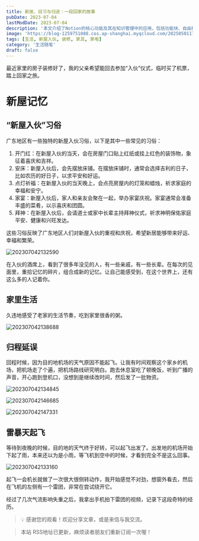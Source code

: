 ```yaml
---
title: 新居、旧习与归途：一段回家的故事
pubDate: 2023-07-04
lastModDate: 2023-07-04
description: '本文介绍了Notion的核心功能及其在知识管理中的应用，包括功能块、自由排版、页面和信息组织系统等。'
image: 'https://blog-1259751088.cos.ap-shanghai.myqcloud.com/20250501174132923.png?imageSlim'
tags: [生活, 新屋入伙, 装修, 家具, 家电]
category: '生活随笔'
draft: false
---
```


最近家里的房子装修好了，我的父亲希望能回去参加“入伙”仪式，临时买了机票，踏上回家之旅。

# 新屋记忆

## “新屋入伙”习俗

广东地区有一些独特的新屋入伙习俗，以下是其中一些常见的习俗：

1. 开门红：在新屋入伙的当天，会在房屋门口贴上红纸或挂上红色的装饰物，象征着喜庆和吉祥。
2. 安床：新屋入伙后，会先摆放床铺。在摆放床铺时，通常会选择吉利的日子，比如农历的好日子，以求平安和好运。
3. 点灯祈福：在新屋入伙的当天晚上，会点亮房屋内的灯笼和蜡烛，祈求家庭的幸福和安宁。
4. 家宴：新屋入伙后，家人和亲友会聚在一起，举办家宴庆祝。家宴通常会准备丰盛的菜肴，以示喜庆和团圆。
5. 拜神：在新屋入伙后，会请道士或家中长辈主持拜神仪式，祈求神明保佑家庭平安、健康和兴旺发达。

这些习俗反映了广东地区人们对新屋入伙的重视和庆祝，希望新居能够带来好运、幸福和繁荣。

![202307042132590](https://blog-1259751088.cos.ap-shanghai.myqcloud.com/202307042132590.png)

在入伙的酒席上，看到了很多年没见的人，有一些亲戚，有一些长辈。在每次的见面里，重拾记忆的碎片，组合成新的记忆。让自己能感受到，在这个世界上，还有这么多的人记着你。

## 家里生活

久违地感受了老家的生活节奏，吃到家里很香的粥。

![202307042138688](https://blog-1259751088.cos.ap-shanghai.myqcloud.com/202307042138688.png)

## 归程延误

回程时候，因为目的地机场的天气原因不能起飞。让我有时间观察这个家乡的机场，把机场走了个遍，把机场路线研究明白。跑去休息室吃了顿晚饭，听到广播的声音，开心跑到登机口，没想到是继续改时间，然后发了一批物资。

![202307042134845](https://blog-1259751088.cos.ap-shanghai.myqcloud.com/202307042134845.png)

![202307042146685](https://blog-1259751088.cos.ap-shanghai.myqcloud.com/202307042146685.png)

![202307042147331](https://blog-1259751088.cos.ap-shanghai.myqcloud.com/202307042147331.png)

## 雷暴天起飞

等待到夜晚的时候，目的地的天气终于好转，可以起飞出发了。出发地的机场开始下起了雨，本来还以为是小雨，等飞机到空中的时候，才看到完全不是这么回事。

![202307042133160](https://blog-1259751088.cos.ap-shanghai.myqcloud.com/202307042133160.png)

起飞一会机长就做了一次很大很侧转动作，我开始感觉不对劲，想窗外看去，然后在飞机的左侧有一个雷团，非常在尝试绕开它。

经过了几次气流影响失重之后，我拿出手机拍下雷团的视频，记录下这段奇特的经历。

>💡 感谢您的观看！欢迎分享文章，或是来信与我交流。

> 本站 RSS地址已更新，麻烦读者朋友们重新订阅一次喔！
